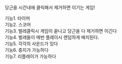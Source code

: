 당근을 시간내에 클릭해서 제거하면 이기는 게임!

기능1. 타이머 <BR>
기능2. 스코어 <BR>
기능3. 벌레클릭시 게임이 끝나고 당근을 다 제거하면 이긴다 <BR>
기능4. 벌레들이 매번 플레이시 랜덤하게 배치된다.<BR>
기능5. 각각의 사운드가 있다<BR>
기능6. 중지가 가능하다 <BR>
기능7. 리플레이가 가능하다<BR>



